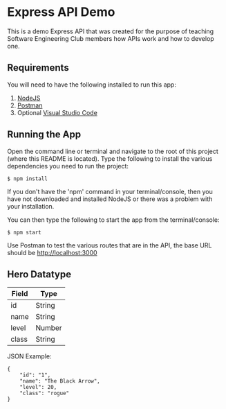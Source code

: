 # Express API Demo

This is a demo Express API that was created for the purpose of teaching Software Engineering Club members how APIs work and how to develop one.

## Requirements

You will need to have the following installed to run this app:

1. [NodeJS](https://nodejs.org/en/download/)
2. [Postman](https://www.postman.com/downloads/)
3. Optional [Visual Studio Code](https://code.visualstudio.com/download)

## Running the App

Open the command line or terminal and navigate to the root of this project (where this README is located). Type the following 
to install the various dependencies you need to run the project:

```
$ npm install
```

If you don't have the 'npm' command in your terminal/console, then you have not downloaded and installed NodeJS or there was a problem with your installation.

You can then type the following to start the app from the terminal/console:

```
$ npm start
```

Use Postman to test the various routes that are in the API, the base URL should be [http://localhost:3000](http://localhost:3000)

## Hero Datatype

Field | Type
--- | ---
id | String
name | String
level | Number
class | String


JSON Example:

```
{
    "id": "1",
    "name": "The Black Arrow",
    "level": 20,
    "class": "rogue"
}
```